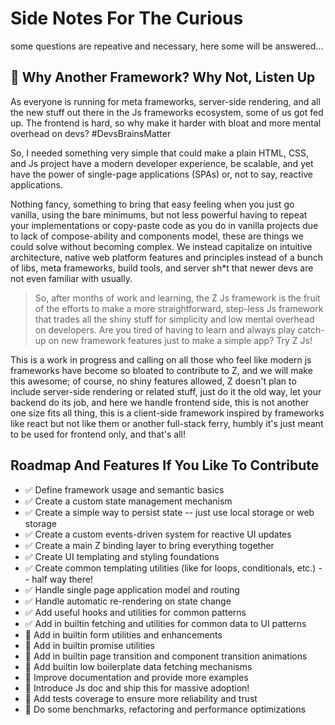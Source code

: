 # Side Notes For The Curious

some questions are repeative and necessary, here some will be answered...

## 🤖 Why Another Framework? Why Not, Listen Up <a name="why"></a>

As everyone is running for meta frameworks, server-side rendering, and all the new stuff out there in the Js frameworks ecosystem, some of us got fed up. The frontend is hard, so why make it harder with bloat and more mental overhead on devs? #DevsBrainsMatter

So, I needed something very simple that could make a plain HTML, CSS, and Js project have a modern developer experience, be scalable, and yet have the power of single-page applications (SPAs) or, not to say, reactive applications.

Nothing fancy, something to bring that easy feeling when you just go vanilla, using the bare minimums, but not less powerful having to repeat your implementations or copy-paste code as you do in vanilla projects due to lack of compose-ability and components model, these are things we could solve without becoming complex. We instead capitalize on intuitive architecture, native web platform features and principles instead of a bunch of libs, meta frameworks, build tools, and server sh*t that newer devs are not even familiar with usually.

> So, after months of work and learning, the Z Js framework is the fruit of the efforts to make a more straightforward, step-less Js framework that trades all the shiny stuff for simplicity and low mental overhead on developers. Are you tired of having to learn and always play catch-up on new framework features just to make a simple app? Try Z Js!

This is a work in progress and calling on all those who feel like modern js frameworks have become so bloated to contribute to Z, and we will make this awesome; of course, no shiny features allowed, Z doesn't plan to include server-side rendering or related stuff, just do it the old way, let your backend do its job, and here we handle frontend side, this is not another one size fits all thing, this is a client-side framework inspired by frameworks like react but not like them or another full-stack ferry, humbly it's just meant to be used for frontend only, and that's all!

## Roadmap And Features If You Like To Contribute <a name="roadmap"></a>

- ✅ Define framework usage and semantic basics
- ✅ Create a custom state management mechanism
- ✅ Create a simple way to persist state -- just use local storage or web storage
- ✅ Create a custom events-driven system for reactive UI updates
- ✅ Create a main Z binding layer to bring everything together
- ✅ Create UI templating and styling foundations
- ✅ Create common templating utilities (like for loops, conditionals, etc.) -- half way there!
- ✅ Handle single page application model and routing
- ✅ Handle automatic re-rendering on state change
- ✅ Add useful hooks and utilities for common patterns
- ✅ Add in builtin fetching and utilities for common data to UI patterns
- 🔳 Add in builtin form utilities and enhancements
- 🔳 Add in builtin promise utilities
- 🔳 Add in builtin page transition and component transition animations
- 🔳 Add builtin low boilerplate data fetching mechanisms
- 🔳 Improve documentation and provide more examples
- 🔳 Introduce Js doc and ship this for massive adoption!
- 🔳 Add tests coverage to ensure more reliability and trust
- 🔳 Do some benchmarks, refactoring and performance optimizations
